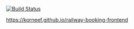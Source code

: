 [![Build Status](https://api.cirrus-ci.com/github/korneef/railway-booking-frontend.svg)](https://cirrus-ci.com/github/korneef/railway-booking-frontend)

https://korneef.github.io/railway-booking-frontend
